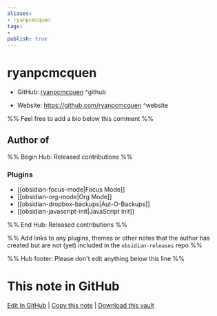 ```yaml
---
aliases:
- ryanpcmcquen
tags:
- 
publish: true
---
```


# ryanpcmcquen

- GitHub: [ryanpcmcquen](https://github.com/ryanpcmcquen/) ^github
<!-- - Discord: `@` ^discord-->
- Website: <https://github.com/ryanpcmcquen> ^website
<!-- - [[Publish sites|Publish site]]: ^publish-->

%% Feel free to add a bio below this comment %%


## Author of

%% Begin Hub: Released contributions %%
### Plugins
- [[obsidian-focus-mode|Focus Mode]]
- [[obsidian-org-mode|Org Mode]]
- [[obsidian-dropbox-backups|Aut-O-Backups]]
- [[obsidian-javascript-init|JavaScript Init]]

%% End Hub: Released contributions %%

%% Add links to any plugins, themes or other notes that the author has created but are not (yet) included in the `obsidian-releases` repo %%

<!--
### Unlisted plugins
-->

<!--
### Others
-->

<!--
## Sponsor this author

- [[GitHub sponsors]]: [Sponsor @ryanpcmcquen on GitHub Sponsors](https://github.com/sponsors/ryanpcmcquen) ^github-sponsor
- [[Buy me a coffee]]: ^buy-me-a-coffee
- [[PayPal]]: ^paypal
- [[Patreon]]: ^patreon

-->

<!--
## Follow this author
-->

<!-- - [[YouTube Channels|On YouTube]]: <https://> ^youtube-->
<!-- - Twitter: <https://> ^twitter-->
<!-- - ... -->

%% Hub footer: Please don't edit anything below this line %%

# This note in GitHub

<span class="git-footer">[Edit In GitHub](https://github.dev/obsidian-community/obsidian-hub/blob/main/01%20-%20Community/People/ryanpcmcquen.md "git-hub-edit-note") | [Copy this note](https://raw.githubusercontent.com/obsidian-community/obsidian-hub/main/01%20-%20Community/People/ryanpcmcquen.md "git-hub-copy-note") | [Download this vault](https://github.com/obsidian-community/obsidian-hub/archive/refs/heads/main.zip "git-hub-download-vault") </span>
